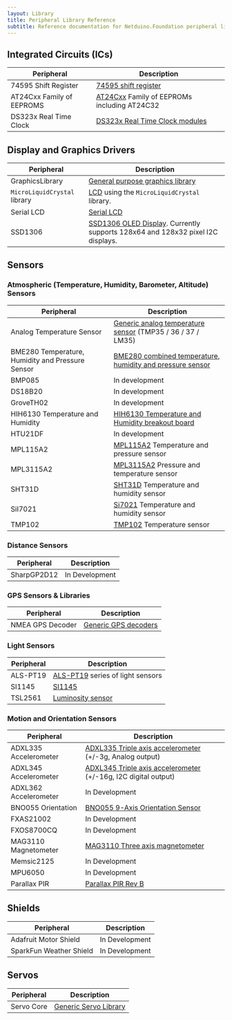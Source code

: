 ```yaml
---
layout: Library
title: Peripheral Library Reference
subtitle: Reference documentation for Netduino.Foundation peripheral library.
---
```


## Integrated Circuits (ICs)

| Peripheral                | Description                         |
|---------------------------|-------------------------------------|
| 74595 Shift Register      | [74595 shift register](/Library/ICs/74595) |
| AT24Cxx Family of EEPROMS | [AT24Cxx](/Library/ICs/EEPROM/AT24Cxx) Family of EEPROMs including AT24C32 |
| DS323x Real Time Clock    | [DS323x Real Time Clock modules](/Library/RTCs/DS323x) |

## Display and Graphics Drivers

| Peripheral                | Description                         |
|---------------------------|-------------------------------------|
| GraphicsLibrary | [General purpose graphics library](/Library/Displays/GraphicsLibrary) |
| `MicroLiquidCrystal` library | [LCD](/Library/Displays/MicroLiquidCrystal) using the `MicroLiquidCrystal` library. |
| Serial LCD                | [Serial LCD](/Library/Displays/SerialLCD) |
| SSD1306                   | [SSD1306 OLED Display](/Library/Displays/SSD1306).  Currently supports 128x64 and 128x32 pixel I2C displays. |

## Sensors

### Atmospheric (Temperature, Humidity, Barometer, Altitude) Sensors

| Peripheral                | Description                         |
|---------------------------|-------------------------------------|
| Analog Temperature Sensor | [Generic analog temperature sensor](/Library/Sensors/Temperature/Analog) (TMP35 / 36 / 37 / LM35)|
| BME280 Temperature, Humidity and Pressure Sensor | [BME280 combined temperature, humidity and pressure sensor](/Library/Sensors/Atmospheric/BME280) |
| BMP085                    | In development |
| DS18B20                   | In development |
| GroveTH02                 | In development |
| HIH6130 Temperature and Humidity | [HIH6130 Temperature and Humidity breakout board](/Library/Sensors/Atmospheric/HIH6130) |
| HTU21DF                   | In development |
| MPL115A2                  | [MPL115A2](/Library/Sensors/Barometric/MPL115A2) Temperature and pressure sensor |
| MPL3115A2                 | [MPL3115A2](/Library/Sensors/Barometric/MPL3115A2) Pressure and temperature sensor |
| SHT31D                    | [SHT31D](/Library/Sensors/Atmospheric/SHT31D) Temperature and humidity sensor |
| SiI7021                    | [Si7021](/Library/Sensors/Atmospheric/SI7021) Temperature and humidity sensor |
| TMP102                    | [TMP102](/Library/Sensors/Temperature/TMP102) Temperature sensor |

### Distance Sensors

| Peripheral                | Description                         |
|---------------------------|-------------------------------------|
| SharpGP2D12               | In Development |

### GPS Sensors & Libraries

| Peripheral                | Description                         |
|---------------------------|-------------------------------------|
| NMEA GPS Decoder          | [Generic GPS decoders](/Library/Sensors/GPS/NMEA) |

### Light Sensors

| Peripheral                | Description                         |
|---------------------------|-------------------------------------|
| ALS-PT19                  | [ALS-PT19](/Library/Sensors/Light/ALSPT19315C) series of light sensors |
| SI1145                    | [SI1145](/Library/Sensors/Light/SI1145) |
| TSL2561                   | [Luminosity sensor](/Library/Sensors/Light/TSL2561) |

### Motion and Orientation Sensors

| Peripheral                | Description                         |
|---------------------------|-------------------------------------|
| ADXL335 Accelerometer     | [ADXL335 Triple axis accelerometer](/Library/Sensors/Motion/ADXL335) (+/-3g, Analog output) |
| ADXL345 Accelerometer     | [ADXL345 Triple axis accelerometer](/Library/Sensors/Motion/ADXL345) (+/-16g, I2C digital output) |
| ADXL362 Accelerometer     | In Development |
| BNO055 Orientation        | [BNO055 9-Axis Orientation Sensor](/Library/Sensors/Motion/BNO055) |
| FXAS21002                 | In Development |
| FXOS8700CQ                | In Development |
| MAG3110 Magnetometer      | [MAG3110 Three axis magnetometer](/Library/Sensors/Motion/MAG3110) |
| Memsic2125                | In Development |
| MPU6050                   | In Development |
| Parallax PIR              | [Parallax PIR Rev B](/Library/Sensors/Motion/ParallaxPIR) |


## Shields

| Peripheral                | Description                         |
|---------------------------|-------------------------------------|
| Adafruit Motor Shield     | In Development |
| SparkFun Weather Shield   | In Development |

## Servos

| Peripheral                | Description                         |
|---------------------------|-------------------------------------|
| Servo Core                | [Generic Servo Library](/Library/Servos/Servo) |


